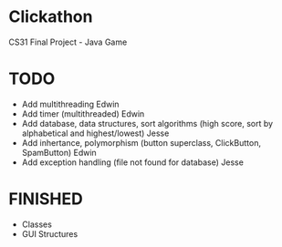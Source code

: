 # Clickathon
CS31 Final Project - Java Game


# TODO
* Add multithreading                                                                                     Edwin
* Add timer (multithreaded)                                                                              Edwin
* Add database, data structures, sort algorithms (high score, sort by alphabetical and highest/lowest)   Jesse
* Add inhertance, polymorphism (button superclass, ClickButton, SpamButton)                              Edwin
* Add exception handling (file not found for database)                                                   Jesse

# FINISHED
* Classes
* GUI Structures
